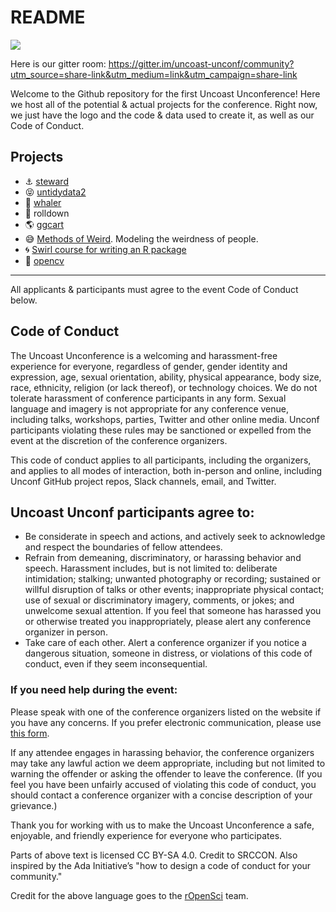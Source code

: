 # README

![](img/uulogo.png)

Here is our gitter room: https://gitter.im/uncoast-unconf/community?utm_source=share-link&utm_medium=link&utm_campaign=share-link

Welcome to the Github repository for the first Uncoast Unconference! Here we host all of the potential & actual projects for the conference. Right now, we just have the logo and the code & data used to create it, as well as our Code of Conduct.  

## Projects

- :anchor: [steward](https://github.com/uncoast-unconf/steward)
- :stuck_out_tongue_closed_eyes: [untidydata2](https://github.com/kwstat/untidydata2)
- :whale: [whaler](https://github.com/uncoast-unconf/whaler)
- :scroll: rolldown
- :earth_americas: [ggcart](https://github.com/uncoast-unconf/ggcart)
- :sweat_smile: [Methods of Weird](https://github.com/uncoast-unconf/methods-of-weird). Modeling the weirdness of people.
- :cyclone: [Swirl course for writing an R package](https://github.com/lex-files/swirl_courses)
- :eyes: [opencv](https://github.com/uncoast-unconf/opencv) 

---

All applicants & participants must agree to the event Code of Conduct below. 

## Code of Conduct

The Uncoast Unconference is a welcoming and harassment-free experience for everyone, regardless of gender, gender identity and expression, age, sexual orientation, ability, physical appearance, body size, race, ethnicity, religion (or lack thereof), or technology choices. We do not tolerate harassment of conference participants in any form. Sexual language and imagery is not appropriate for any conference venue, including talks, workshops, parties, Twitter and other online media. Unconf participants violating these rules may be sanctioned or expelled from the event at the discretion of the conference organizers.


This code of conduct applies to all participants, including the organizers, and applies to all modes of interaction, both in-person and online, including Unconf GitHub project repos, Slack channels, email, and Twitter.


## Uncoast Unconf participants agree to:

- Be considerate in speech and actions, and actively seek to acknowledge and respect the boundaries of fellow attendees.
- Refrain from demeaning, discriminatory, or harassing behavior and speech. Harassment includes, but is not limited to: deliberate intimidation; stalking; unwanted photography or recording; sustained or willful disruption of talks or other events; inappropriate physical contact; use of sexual or discriminatory imagery, comments, or jokes; and unwelcome sexual attention. If you feel that someone has harassed you or otherwise treated you inappropriately, please alert any conference organizer in person.
- Take care of each other. Alert a conference organizer if you notice a dangerous situation, someone in distress, or violations of this code of conduct, even if they seem inconsequential.

### If you need help during the event:

Please speak with one of the conference organizers listed on the website if you have any concerns. If you prefer electronic communication, please use [this form](https://forms.gle/SwuMUhpgpCt3qmxK6).

If any attendee engages in harassing behavior, the conference organizers may take any lawful action we deem appropriate, including but not limited to warning the offender or asking the offender to leave the conference. (If you feel you have been unfairly accused of violating this code of conduct, you should contact a conference organizer with a concise description of your grievance.)

Thank you for working with us to make the Uncoast Unconference a safe, enjoyable, and friendly experience for everyone who participates.

Parts of above text is licensed CC BY-SA 4.0. Credit to SRCCON. Also inspired by the Ada Initiative’s "how to design a code of conduct for your community."

Credit for the above language goes to the [rOpenSci](http://unconf18.ropensci.org/coc.html) team.
